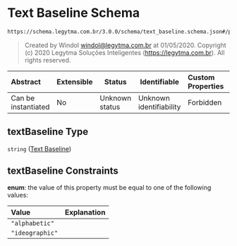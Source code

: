# Text Baseline Schema

```txt
https://schema.legytma.com.br/3.0.0/schema/text_baseline.schema.json#/properties/textBaseline
```




> Created by Windol [windol@legytma.com.br](mailto:windol@legytma.com.br) at 01/05/2020.
> Copyright (c) 2020 Legytma Soluções Inteligentes (<https://legytma.com.br>). All rights reserved.
>

| Abstract            | Extensible | Status         | Identifiable            | Custom Properties | Additional Properties | Access Restrictions | Defined In                                                                          |
| :------------------ | ---------- | -------------- | ----------------------- | :---------------- | --------------------- | ------------------- | ----------------------------------------------------------------------------------- |
| Can be instantiated | No         | Unknown status | Unknown identifiability | Forbidden         | Allowed               | none                | [text_style.schema.json\*](../schema/text_style.schema.json) |

## textBaseline Type

`string` ([Text Baseline](text_style-properties-text-baseline.md))

## textBaseline Constraints

**enum**: the value of this property must be equal to one of the following values:

| Value           | Explanation |
| :-------------- | ----------- |
| `"alphabetic"`  |             |
| `"ideographic"` |             |
